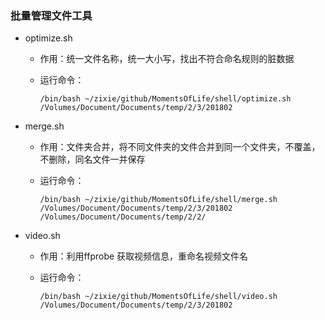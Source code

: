### 批量管理文件工具

- optimize.sh

	- 作用：统一文件名称，统一大小写，找出不符合命名规则的脏数据
	
	- 运行命令：

		`/bin/bash ~/zixie/github/MomentsOfLife/shell/optimize.sh /Volumes/Document/Documents/temp/2/3/201802`

- merge.sh

	- 作用：文件夹合并，将不同文件夹的文件合并到同一个文件夹，不覆盖，不删除，同名文件一并保存
	
	- 运行命令：

		`/bin/bash ~/zixie/github/MomentsOfLife/shell/merge.sh /Volumes/Document/Documents/temp/2/3/201802 /Volumes/Document/Documents/temp/2/2/`

- video.sh


	- 作用：利用ffprobe 获取视频信息，重命名视频文件名
	
	- 运行命令：

		`/bin/bash ~/zixie/github/MomentsOfLife/shell/video.sh /Volumes/Document/Documents/temp/2/3/201802`

